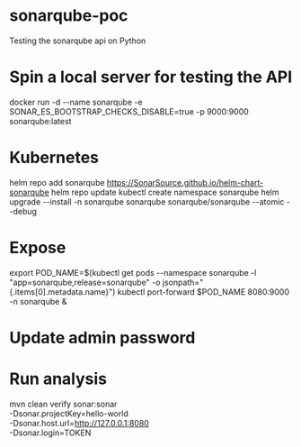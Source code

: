 # sonarqube-poc
Testing the sonarqube api on Python


# Spin a local server for testing the API

docker run -d --name sonarqube -e SONAR_ES_BOOTSTRAP_CHECKS_DISABLE=true -p 9000:9000 sonarqube:latest


# Kubernetes

helm repo add sonarqube https://SonarSource.github.io/helm-chart-sonarqube
helm repo update
kubectl create namespace sonarqube
helm upgrade --install -n sonarqube sonarqube sonarqube/sonarqube --atomic --debug


# Expose
export POD_NAME=$(kubectl get pods --namespace sonarqube -l "app=sonarqube,release=sonarqube" -o jsonpath="{.items[0].metadata.name}")
kubectl port-forward $POD_NAME 8080:9000 -n sonarqube &

# Update admin password

# Run analysis
mvn clean verify sonar:sonar \
  -Dsonar.projectKey=hello-world \
  -Dsonar.host.url=http://127.0.0.1:8080 \
  -Dsonar.login=TOKEN